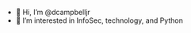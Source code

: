 - 👋 Hi, I’m @dcampbelljr
- 👀 I’m interested in InfoSec, technology, and Python

<!---
dcampbelljr/dcampbelljr is a ✨ special ✨ repository because its `README.md` (this file) appears on your GitHub profile.
You can click the Preview link to take a look at your changes.
--->

